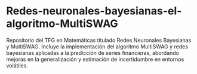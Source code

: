 # Redes-neuronales-bayesianas-el-algoritmo-MultiSWAG
Repositorio del TFG en Matemáticas titulado Redes Neuronales Bayesianas y MultiSWAG. Incluye la implementación del algoritmo MultiSWAG y redes bayesianas aplicadas a la predicción de series financieras, abordando mejoras en la generalización y estimación de incertidumbre en entornos volátiles.
